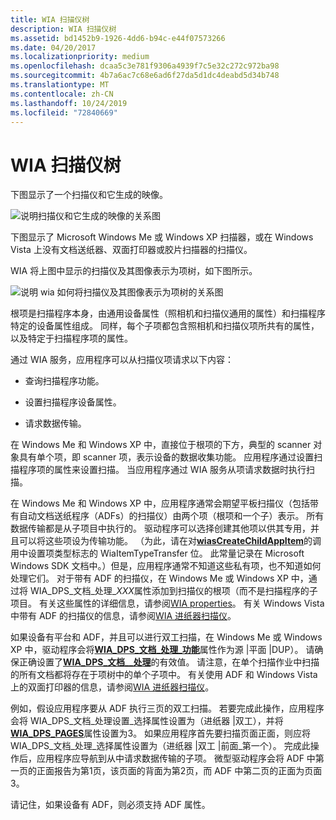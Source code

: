 ```yaml
---
title: WIA 扫描仪树
description: WIA 扫描仪树
ms.assetid: bd1452b9-1926-4dd6-b94c-e44f07573266
ms.date: 04/20/2017
ms.localizationpriority: medium
ms.openlocfilehash: dcaa5c3e781f9306a4939f7c5e32c272c972ba98
ms.sourcegitcommit: 4b7a6ac7c68e6ad6f27da5d1dc4deabd5d34b748
ms.translationtype: MT
ms.contentlocale: zh-CN
ms.lasthandoff: 10/24/2019
ms.locfileid: "72840669"
---
```

# <a name="wia-scanner-tree"></a>WIA 扫描仪树





下图显示了一个扫描仪和它生成的映像。

![说明扫描仪和它生成的映像的关系图](images/art-scanner.png)

下图显示了 Microsoft Windows Me 或 Windows XP 扫描器，或在 Windows Vista 上没有文档送纸器、双面打印器或胶片扫描器的扫描仪。

WIA 将上图中显示的扫描仪及其图像表示为项树，如下图所示。

![说明 wia 如何将扫描仪及其图像表示为项树的关系图](images/art-4.png)

根项是扫描程序本身，由通用设备属性（照相机和扫描仪通用的属性）和扫描程序特定的设备属性组成。 同样，每个子项都包含照相机和扫描仪项所共有的属性，以及特定于扫描程序项的属性。

通过 WIA 服务，应用程序可以从扫描仪项请求以下内容：

-   查询扫描程序功能。

-   设置扫描程序设备属性。

-   请求数据传输。

在 Windows Me 和 Windows XP 中，直接位于根项的下方，典型的 scanner 对象具有单个项，即 scanner 项，表示设备的数据收集功能。 应用程序通过设置扫描程序项的属性来设置扫描。 当应用程序通过 WIA 服务从项请求数据时执行扫描。

在 Windows Me 和 Windows XP 中，应用程序通常会期望平板扫描仪（包括带有自动文档送纸程序（ADFs）的扫描仪）由两个项（根项和一个子）表示。 所有数据传输都是从子项目中执行的。 驱动程序可以选择创建其他项以供其专用，并且可以将这些项设为传输功能。 （为此，请在对[**wiasCreateChildAppItem**](https://docs.microsoft.com/windows-hardware/drivers/ddi/wiamdef/nf-wiamdef-wiascreatechildappitem)的调用中设置项类型标志的 WiaItemTypeTransfer 位。 此常量记录在 Microsoft Windows SDK 文档中。）但是，应用程序通常不知道这些私有项，也不知道如何处理它们。 对于带有 ADF 的扫描仪，在 Windows Me 或 Windows XP 中，通过将 WIA\_DPS\_文档\_处理\_*XXX*属性添加到扫描仪的根项（而不是扫描程序的子项目。 有关这些属性的详细信息，请参阅[WIA properties](https://docs.microsoft.com/windows-hardware/drivers/image/wia-properties)。 有关 Windows Vista 中带有 ADF 的扫描仪的信息，请参阅[WIA 进纸器扫描仪](wia-feeder-scanners.md)。

如果设备有平台和 ADF，并且可以进行双工扫描，在 Windows Me 或 Windows XP 中，驱动程序会将[**WIA\_DPS\_文档\_处理\_功能**](https://docs.microsoft.com/windows-hardware/drivers/image/wia-dps-document-handling-capabilities)属性作为源 |平面 |DUP）。 请确保正确设置了[**WIA\_DPS\_文档\_\_处理**](https://docs.microsoft.com/windows-hardware/drivers/image/wia-dps-document-handling-select)的有效值。 请注意，在单个扫描作业中扫描的所有文档都将存在于项树中的单个子项中。 有关使用 ADF 和 Windows Vista 上的双面打印器的信息，请参阅[WIA 进纸器扫描仪](wia-feeder-scanners.md)。

例如，假设应用程序要从 ADF 执行三页的双工扫描。 若要完成此操作，应用程序会将 WIA\_DPS\_文档\_处理设置\_选择属性设置为（进纸器 |双工），并将[**WIA\_DPS\_PAGES**](https://docs.microsoft.com/windows-hardware/drivers/image/wia-dps-pages)属性设置为3。 如果应用程序首先要扫描页面正面，则应将 WIA\_DPS\_文档\_处理\_选择属性设置为（进纸器 |双工 |前面\_第一个）。 完成此操作后，应用程序应导航到从中请求数据传输的子项。 微型驱动程序会将 ADF 中第一页的正面报告为第1页，该页面的背面为第2页，而 ADF 中第二页的正面为页面3。

请记住，如果设备有 ADF，则必须支持 ADF 属性。

 

 




